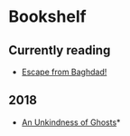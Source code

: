 # Bookshelf

## Currently reading
* [Escape from Baghdad!](https://www.amazon.com/Escape-Baghdad-Saad-Hossain/dp/1939419247/ref=sr_1_1?s=books&ie=UTF8&qid=1516642473&sr=1-1&keywords=escape+from+baghdad)

## 2018
* [An Unkindness of Ghosts](https://www.amazon.com/Unkindness-Ghosts-Rivers-Solomon/dp/1617755885?SubscriptionId=AKIAILSHYYTFIVPWUY6Q&tag=duckduckgo-d-20&linkCode=xm2&camp=2025&creative=165953&creativeASIN=1617755885)*
